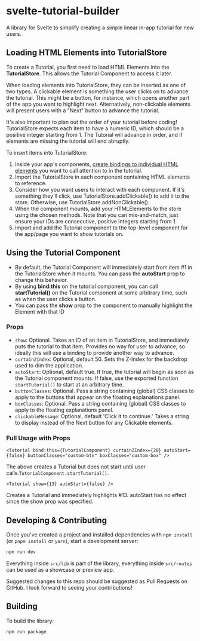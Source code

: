 # svelte-tutorial-builder

A library for Svelte to simplify creating a simple linear in-app tutorial for new users.

## Loading HTML Elements into TutorialStore
To create a Tutorial, you first need to load HTML Elements into the **TutorialStore**. This allows the Tutorial Component to access it later.

When loading elements into TutorialStore, they can be inserted as one of two types. A clickable element is something the user clicks on to advance the tutorial. This might be a button, for instance, which opens another part of the app you want to highlight next. Alternatively, non-clickable elements will present users with a "Next" button to advance the tutorial.

It's also important to plan out the order of your tutorial before coding! TutorialStore expects each item to have a numeric ID, which should be a positive integer starting from 1. The Tutorial will advance in order, and if elements are missing the tutorial will end abruptly.

To insert items into TutorialStore:

1. Inside your app's components, [create bindings to individual HTML elements](https://learn.svelte.dev/tutorial/bind-this) you want to call attention to in the tutorial.
2. Import the TutorialStore in each component containing HTML elements to reference.
3. Consider how you want users to interact with each component. If it's something they'll click, use TutorialStore.addClickable() to add it to the store. Otherwise, use TutorialStore.addNonClickable().
4. When the component mounts, add your HTMLElements to the store using the chosen methods. Note that you can mix-and-match, just ensure your IDs are consecutive, positive integers starting from 1.
5. Import and add the Tutorial component to the top-level component for the app/page you want to show tutorials on.

## Using the Tutorial Component
* By default, the Tutorial Component will immediately start from item #1 in the TutorialStore when it mounts. You can pass the **autoStart** prop to change this behavior.
* By using **bind:this** on the tutorial component, you can call **startTutorial()** on the Tutorial component at some arbitrary time, such as when the user clicks a button.
* You can pass the **show** prop to the component to manually highlight the Element with that ID

### Props
* `show`: Optional. Takes an ID of an item in TutorialStore, and immediately puts the tutorial to that item. Provides no way for user to advance, so ideally this will use a binding to provide another way to advance.
* `curtainZIndex`: Optional, default 50. Sets the Z-Index for the backdrop used to dim the application.
* `autoStart`: Optional, default true. If true, the tutorial will begin as soon as the Tutorial component mounts. If false, use the exported function `startTutorial()` to start at an arbitrary time.
* `buttonClasses`: Optional. Pass a string containing (global) CSS classes to apply to the buttons that appear on the floating explanations panel.
* `boxClasses`: Optional. Pass a string containing (global) CSS classes to apply to the floating explanations panel.
* `clickableMessage`: Optional, default 'Click it to continue.' Takes a string to display instead of the Next button for any Clickable elements.

### Full Usage with Props
```
<Tutorial bind:this={TutorialComponent} curtainZIndex={20} autoStart={false} buttonClasses="custom-btn" boxClasses="custom-box" />
```
The above creates a Tutorial but does not start until user calls.`TutorialComponent.startTutorial()`.

```
<Tutorial show={13} autoStart={false} />
```
Creates a Tutorial and immediately highlights #13. autoStart has no effect since the show prop was specified.

## Developing & Contributing

Once you've created a project and installed dependencies with `npm install` (or `pnpm install` or `yarn`), start a development server:

```bash
npm run dev
```

Everything inside `src/lib` is part of the library, everything inside `src/routes` can be used as a showcase or preview app.

Suggested changes to this repo should be suggested as Pull Requests on GitHub. I look forward to seeing your contributions!

## Building

To build the library:

```bash
npm run package
```
